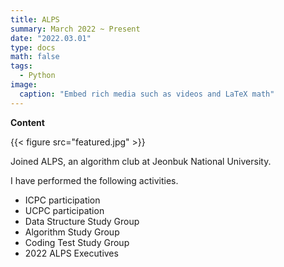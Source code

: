 ```yaml
---
title: ALPS
summary: March 2022 ~ Present
date: "2022.03.01"
type: docs
math: false
tags:
  - Python
image:
  caption: "Embed rich media such as videos and LaTeX math"
---
```


**Content**

{{< figure src="featured.jpg" >}}

<p>Joined ALPS, an algorithm club at Jeonbuk National University.</p>
<p>I have performed the following activities.</p>

- ICPC participation
- UCPC participation
- Data Structure Study Group
- Algorithm Study Group
- Coding Test Study Group
- 2022 ALPS Executives
